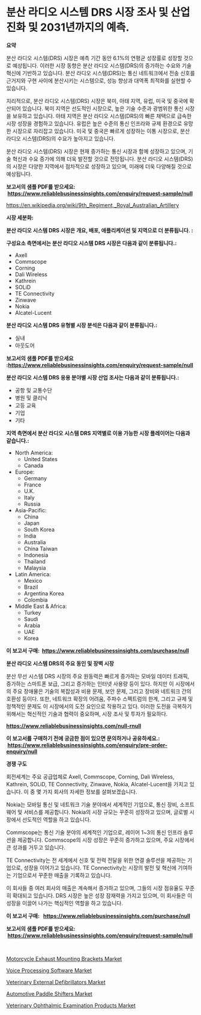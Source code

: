 <p><h1>분산 라디오 시스템 DRS 시장 조사 및 산업 진화 및 2031년까지의 예측.</h1></p><p><strong>요약</strong></p>
<p><p>분산 라디오 시스템(DRS) 시장은 예측 기간 동안 6.1%의 연평균 성장률로 성장할 것으로 예상됩니다. 이러한 시장 동향은 분산 라디오 시스템(DRS)의 증가하는 수요와 기술 혁신에 기반하고 있습니다. 분산 라디오 시스템(DRS)는 통신 네트워크에서 전송 신호를 근거지와 구현 사이에 분산시키는 시스템으로, 성능 향상과 대역폭 최적화를 실현할 수 있습니다.</p><p>지리적으로, 분산 라디오 시스템(DRS) 시장은 북미, 아태 지역, 유럽, 미국 및 중국에 확산되어 있습니다. 북미 지역은 선도적인 시장으로, 높은 기술 수준과 광범위한 통신 시장을 보유하고 있습니다. 아태 지역은 분산 라디오 시스템(DRS)의 빠른 채택으로 급속한 시장 성장을 경험하고 있습니다. 유럽은 높은 수준의 통신 인프라와 규제 환경으로 유망한 시장으로 자리잡고 있습니다. 미국 및 중국은 빠르게 성장하는 이통 시장으로, 분산 라디오 시스템(DRS)의 수요가 높아지고 있습니다.</p><p>분산 라디오 시스템(DRS) 시장은 현재 증가하는 통신 시장과 함께 성장하고 있으며, 기술 혁신과 수요 증가에 의해 더욱 발전할 것으로 전망됩니다. 분산 라디오 시스템(DRS)의 시장은 다양한 지역에서 점차적으로 성장하고 있으며, 미래에 더욱 다양해질 것으로 예상됩니다.</p></p>
<p><strong>보고서의 샘플 PDF를 받으세요: &nbsp;<a href="https://www.reliablebusinessinsights.com/enquiry/request-sample/null">https://www.reliablebusinessinsights.com/enquiry/request-sample/null</a></strong></p>
<p><a href="https://en.wikipedia.org/wiki/9th_Regiment,_Royal_Australian_Artillery">https://en.wikipedia.org/wiki/9th_Regiment,_Royal_Australian_Artillery</a></p>
<p><strong>시장 세분화:</strong></p>
<p><strong> 분산 라디오 시스템 DRS 시장은 개요, 배포, 애플리케이션 및 지역으로 더 분류됩니다. :</strong></p>
<p><strong>구성요소 측면에서는 분산 라디오 시스템 DRS 시장은 다음과 같이 분류됩니다.:</strong></p>
<p><ul><li>Axell</li><li>Commscope</li><li>Corning</li><li>Dali Wireless</li><li>Kathrein</li><li>SOLiD</li><li>TE Connectivity</li><li>Zinwave</li><li>Nokia</li><li>Alcatel-Lucent</li></ul></p>
<p><strong> 분산 라디오 시스템 DRS 유형별 시장 분석은 다음과 같이 분류됩니다.:</strong></p>
<p><ul><li>실내</li><li>아웃도어</li></ul></p>
<p><strong>보고서의 샘플 PDF를 받으세요 :<a href="https://www.reliablebusinessinsights.com/enquiry/request-sample/null">https://www.reliablebusinessinsights.com/enquiry/request-sample/null</a></strong></p>
<p><strong> 분산 라디오 시스템 DRS 응용 분야별 시장 산업 조사는 다음과 같이 분류됩니다.:</strong></p>
<p><ul><li>공항 및 교통수단</li><li>병원 및 클리닉</li><li>고등 교육</li><li>기업</li><li>기타</li></ul></p>
<p><strong>지역 측면에서 분산 라디오 시스템 DRS 지역별로 이용 가능한 시장 플레이어는 다음과 같습니다.:</strong></p>
<p><ul>
    <li>
        North America:
        <ul>
            <li>United States</li>
            <li>Canada</li>
        </ul>
    </li>
    <li>
        Europe:
        <ul>
            <li>Germany</li>
            <li>France</li>
            <li>U.K.</li>
            <li>Italy</li>
            <li>Russia</li>
        </ul>
    </li>
    <li>
        Asia-Pacific:
        <ul>
            <li>China</li>
            <li>Japan</li>
            <li>South Korea</li>
            <li>India</li>
            <li>Australia</li>
            <li>China Taiwan</li>
            <li>Indonesia</li>
            <li>Thailand</li>
            <li>Malaysia</li>
        </ul>
    </li>
    <li>
        Latin America:
        <ul>
            <li>Mexico</li>
            <li>Brazil</li>
            <li>Argentina Korea</li>
            <li>Colombia</li>
        </ul>
    </li>
    <li>
        Middle East & Africa:
        <ul>
            <li>Turkey</li>
            <li>Saudi</li>
            <li>Arabia</li>
            <li>UAE</li>
            <li>Korea</li>
        </ul>
    </li>
    </ul></p>
<p><strong>이 보고서 구매: &nbsp;<a href="https://www.reliablebusinessinsights.com/purchase/null">https://www.reliablebusinessinsights.com/purchase/null</a></strong></p>
<p><strong>분산 라디오 시스템 DRS의 주요 동인 및 장벽 시장</strong></p>
<p><p>분산 무선 시스템 DRS 시장의 주요 원동력은 빠르게 증가하는 모바일 데이터 트래픽, 증가하는 스마트폰 보급, 그리고 증가하는 인터넷 사용량 등이 있다. 하지만 이 시장에서의 주요 장애물은 기술의 복잡성과 비용 문제, 보안 문제, 그리고 장비와 네트워크 간의 호환성 등이다. 또한, 네트워크 확장의 어려움, 주파수 스펙트럼의 한계, 그리고 규제 및 정책적인 문제도 이 시장에서의 도전 요인으로 작용하고 있다. 이러한 도전을 극복하기 위해서는 혁신적인 기술과 협력이 중요하며, 시장 조사 및 투자가 필요하다.</p></p>
<p><strong><a href="https://www.reliablebusinessinsights.com/null-rnull">https://www.reliablebusinessinsights.com/null-rnull</a></strong></p>
<p><strong>이 보고서를 구매하기 전에 궁금한 점이 있으면 문의하거나 공유하세요.: &nbsp;<a href="https://www.reliablebusinessinsights.com/enquiry/pre-order-enquiry/null">https://www.reliablebusinessinsights.com/enquiry/pre-order-enquiry/null</a></strong></p>
<p><strong>경쟁 구도</strong></p>
<p><p>회전세계는 주요 공급업체로 Axell, Commscope, Corning, Dali Wireless, Kathrein, SOLiD, TE Connectivity, Zinwave, Nokia, Alcatel-Lucent을 가지고 있습니다. 이 중 몇 가지 회사의 자세한 정보를 살펴보겠습니다.</p><p>Nokia는 모바일 통신 및 네트워크 기술 분야에서 세계적인 기업으로, 통신 장비, 소프트웨어 및 서비스를 제공합니다. Nokia의 시장 규모는 꾸준히 성장하고 있으며, 글로벌 시장에서 선도적인 역할을 하고 있습니다.</p><p>Commscope는 통신 기술 분야의 세계적인 기업으로, 레이어 1~3의 통신 인프라 솔루션을 제공합니다. Commscope의 시장 성장은 꾸준히 증가하고 있으며, 주요 시장에서 큰 성과를 거두고 있습니다.</p><p>TE Connectivity는 전 세계에서 신호 및 전력 전달을 위한 연결 솔루션을 제공하는 기업으로, 성장을 이어가고 있습니다. TE Connectivity는 시장의 발전 및 혁신에 기여하는 기업으로서 꾸준한 매출을 기록하고 있습니다.</p><p>이 회사들 중 여러 회사의 매출은 계속해서 증가하고 있으며, 그들의 시장 점유율도 꾸준히 확대되고 있습니다. DRS 시장은 높은 성장 잠재력을 가지고 있으며, 이 회사들은 이 성장을 이끌어 나가는 핵심적인 역할을 하고 있습니다.</p></p>
<p><strong>이 보고서 구매: &nbsp; <a href="https://www.reliablebusinessinsights.com/purchase/null">https://www.reliablebusinessinsights.com/purchase/null</a></strong></p>
<p><strong>보고서의 샘플 PDF를 받으세요: &nbsp;<a href="https://www.reliablebusinessinsights.com/enquiry/request-sample/null">https://www.reliablebusinessinsights.com/enquiry/request-sample/null</a></strong><strong></strong></p>
<p>&nbsp;</p>
<p><p><a href="https://medium.com/@marcoshoppe2023/motorcycle-exhaust-mounting-brackets-market-emerging-trends-and-future-prospects-for-period-from-f46162027ff5">Motorcycle Exhaust Mounting Brackets Market</a></p><p><a href="https://issuu.com/reportprime-2/docs/voice-processing-software-market-size-2030.pptx">Voice Processing Software Market</a></p><p><a href="https://github.com/JameTravis/Market-Research-Report-List-6/blob/main/veterinary-external-defibrillators-market.md">Veterinary External Defibrillators Market</a></p><p><a href="https://medium.com/@karleeprice2004/an-in-depth-analysis-of-the-global-automotive-paddle-shifters-market-scope-and-its-rapid-growing-5-9-aa971f5980ac">Automotive Paddle Shifters Market</a></p><p><a href="https://github.com/qndifksd5/Market-Research-Report-List-1/blob/main/veterinary-ophthalmic-examination-products-market.md">Veterinary Ophthalmic Examination Products Market</a></p></p>